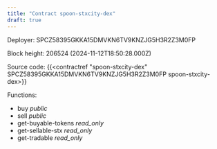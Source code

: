 ```yaml
---
title: "Contract spoon-stxcity-dex"
draft: true
---
```

Deployer: SPCZ58395GKKA15DMVKN6TV9KNZJG5H3R2Z3M0FP


 



Block height: 206524 (2024-11-12T18:50:28.000Z)

Source code: {{<contractref "spoon-stxcity-dex" SPCZ58395GKKA15DMVKN6TV9KNZJG5H3R2Z3M0FP spoon-stxcity-dex>}}

Functions:

* buy _public_
* sell _public_
* get-buyable-tokens _read_only_
* get-sellable-stx _read_only_
* get-tradable _read_only_
